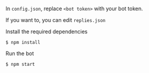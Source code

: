 In `config.json`, replace `<bot token>` with your bot token.

If you want to, you can edit `replies.json`


Install the required dependencies
```
$ npm install
```

Run the bot
```
$ npm start
```
